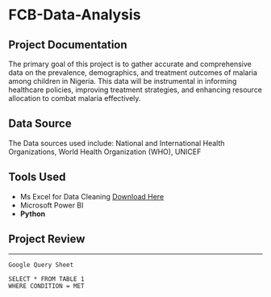 # FCB-Data-Analysis
## Project Documentation
The primary goal of this project is to gather accurate and comprehensive data on the prevalence, demographics, and treatment outcomes of malaria among children in Nigeria. This data will be instrumental in informing healthcare policies, improving treatment strategies, and enhancing resource allocation to combat malaria effectively.

## Data Source
The Data sources used include: National and International Health Organizations, World Health Organization (WHO), UNICEF

## Tools Used
- Ms Excel for Data Cleaning [Download Here](https://www.microsoft.com/en-ng/)
- Microsoft Power BI
- **Python**

## Project Review
___

```
Google Query Sheet

SELECT * FROM TABLE 1
WHERE CONDITION = MET

